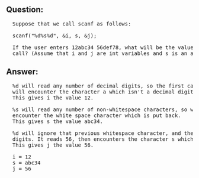 ## Question:
<pre>
  Suppose that we call scanf as follows:

  scanf("%d%s%d", &i, s, &j);
  
  If the user enters 12abc34 56def78, what will be the values of i, s, and j after the
  call? (Assume that i and j are int variables and s is an array of characters.)
</pre>

## Answer:
<pre>
  %d will read any number of decimal digits, so the first call of %d will read 12, then it
  will encounter the character a which isn't a decimal digit, so it will put it back.
  This gives i the value 12.

  %s will read any number of non-whitespace characters, so will read abc34, then it will 
  encounter the white space character which is put back.
  This gives s the value abc34.

  %d will ignore that previous whitespace character, and then read any number of decimal
  digits. It reads 56, then encounters the character s which is put back.
  This gives j the value 56.

  i = 12
  s = abc34
  j = 56
</pre>
